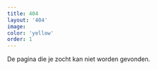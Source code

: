 ```yaml
---
title: 404
layout: '404'
image:
color: 'yellow'
order: 1
---
```



De pagina die je zocht kan niet worden gevonden.